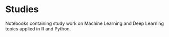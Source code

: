 # Studies

Notebooks containing study work on Machine Learning and Deep Learning topics applied in R and Python.
